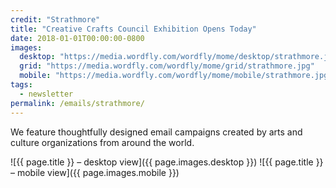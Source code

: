 ```yaml
---
credit: "Strathmore"
title: "Creative Crafts Council Exhibition Opens Today"
date: 2018-01-01T00:00:00-0800
images:
  desktop: "https://media.wordfly.com/wordfly/mome/desktop/strathmore.jpg"
  grid: "https://media.wordfly.com/wordfly/mome/grid/strathmore.jpg"
  mobile: "https://media.wordfly.com/wordfly/mome/mobile/strathmore.jpg"
tags:
  - newsletter
permalink: /emails/strathmore/
---
```

We feature thoughtfully designed email campaigns created by arts and culture organizations from around the world.

![{{ page.title }} – desktop view]({{ page.images.desktop }})
![{{ page.title }} – mobile view]({{ page.images.mobile }})
